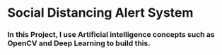 # Social Distancing Alert System
### In this Project, I use Artificial intelligence concepts such as OpenCV and Deep Learning to build this.
